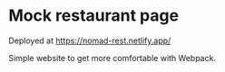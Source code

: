# Mock restaurant page

Deployed at https://nomad-rest.netlify.app/

Simple website to get more comfortable with Webpack. 
